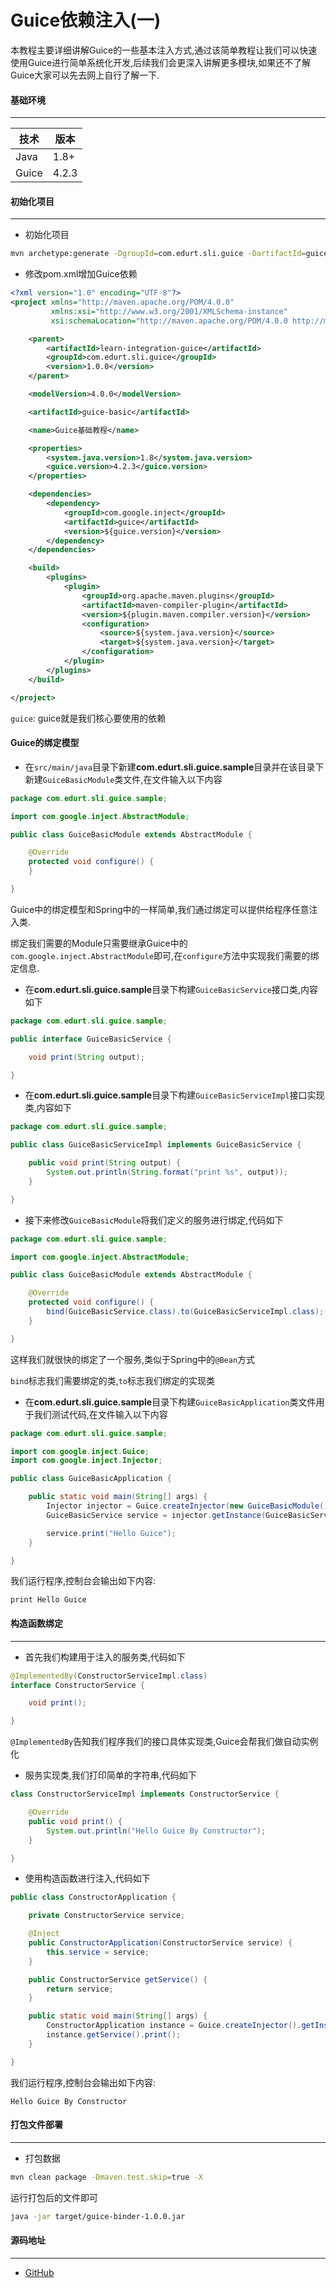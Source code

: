 # Guice依赖注入(一)

本教程主要详细讲解Guice的一些基本注入方式,通过该简单教程让我们可以快速使用Guice进行简单系统化开发,后续我们会更深入讲解更多模块,如果还不了解Guice大家可以先去网上自行了解一下.

#### 基础环境

---

| 技术  | 版本  |
| ----- | ----- |
| Java  | 1.8+  |
| Guice | 4.2.3 |

#### 初始化项目

---

- 初始化项目

```bash
mvn archetype:generate -DgroupId=com.edurt.sli.guice -DartifactId=guice-basic -DarchetypeArtifactId=maven-archetype-quickstart -Dversion=1.0.0 -DinteractiveMode=false
```

- 修改pom.xml增加Guice依赖

```xml
<?xml version="1.0" encoding="UTF-8"?>
<project xmlns="http://maven.apache.org/POM/4.0.0"
         xmlns:xsi="http://www.w3.org/2001/XMLSchema-instance"
         xsi:schemaLocation="http://maven.apache.org/POM/4.0.0 http://maven.apache.org/xsd/maven-4.0.0.xsd">

    <parent>
        <artifactId>learn-integration-guice</artifactId>
        <groupId>com.edurt.sli.guice</groupId>
        <version>1.0.0</version>
    </parent>

    <modelVersion>4.0.0</modelVersion>

    <artifactId>guice-basic</artifactId>

    <name>Guice基础教程</name>

    <properties>
        <system.java.version>1.8</system.java.version>
        <guice.version>4.2.3</guice.version>
    </properties>

    <dependencies>
        <dependency>
            <groupId>com.google.inject</groupId>
            <artifactId>guice</artifactId>
            <version>${guice.version}</version>
        </dependency>
    </dependencies>

    <build>
        <plugins>
            <plugin>
                <groupId>org.apache.maven.plugins</groupId>
                <artifactId>maven-compiler-plugin</artifactId>
                <version>${plugin.maven.compiler.version}</version>
                <configuration>
                    <source>${system.java.version}</source>
                    <target>${system.java.version}</target>
                </configuration>
            </plugin>
        </plugins>
    </build>

</project>
```

`guice`: guice就是我们核心要使用的依赖

#### Guice的绑定模型

- 在`src/main/java`目录下新建**com.edurt.sli.guice.sample**目录并在该目录下新建`GuiceBasicModule`类文件,在文件输入以下内容

```java
package com.edurt.sli.guice.sample;

import com.google.inject.AbstractModule;

public class GuiceBasicModule extends AbstractModule {

    @Override
    protected void configure() {
    }

}
```

Guice中的绑定模型和Spring中的一样简单,我们通过绑定可以提供给程序任意注入类.

绑定我们需要的Module只需要继承Guice中的`com.google.inject.AbstractModule`即可,在`configure`方法中实现我们需要的绑定信息.

- 在**com.edurt.sli.guice.sample**目录下构建`GuiceBasicService`接口类,内容如下

```java
package com.edurt.sli.guice.sample;

public interface GuiceBasicService {

    void print(String output);

}
```

- 在**com.edurt.sli.guice.sample**目录下构建`GuiceBasicServiceImpl`接口实现类,内容如下

```java
package com.edurt.sli.guice.sample;

public class GuiceBasicServiceImpl implements GuiceBasicService {

    public void print(String output) {
        System.out.println(String.format("print %s", output));
    }

}
```

- 接下来修改`GuiceBasicModule`将我们定义的服务进行绑定,代码如下

```java
package com.edurt.sli.guice.sample;

import com.google.inject.AbstractModule;

public class GuiceBasicModule extends AbstractModule {

    @Override
    protected void configure() {
        bind(GuiceBasicService.class).to(GuiceBasicServiceImpl.class);
    }

}
```

这样我们就很快的绑定了一个服务,类似于Spring中的`@Bean`方式

`bind`标志我们需要绑定的类,`to`标志我们绑定的实现类

- 在**com.edurt.sli.guice.sample**目录下构建`GuiceBasicApplication`类文件用于我们测试代码,在文件输入以下内容

```java
package com.edurt.sli.guice.sample;

import com.google.inject.Guice;
import com.google.inject.Injector;

public class GuiceBasicApplication {

    public static void main(String[] args) {
        Injector injector = Guice.createInjector(new GuiceBasicModule());
        GuiceBasicService service = injector.getInstance(GuiceBasicService.class);

        service.print("Hello Guice");
    }

}
```

我们运行程序,控制台会输出如下内容:

```base
print Hello Guice
```

#### 构造函数绑定

---

- 首先我们构建用于注入的服务类,代码如下

```java
@ImplementedBy(ConstructorServiceImpl.class)
interface ConstructorService {

    void print();

}
```

`@ImplementedBy`告知我们程序我们的接口具体实现类,Guice会帮我们做自动实例化

- 服务实现类,我们打印简单的字符串,代码如下

```java
class ConstructorServiceImpl implements ConstructorService {

    @Override
    public void print() {
        System.out.println("Hello Guice By Constructor");
    }

}
```

- 使用构造函数进行注入,代码如下

```java
public class ConstructorApplication {

    private ConstructorService service;

    @Inject
    public ConstructorApplication(ConstructorService service) {
        this.service = service;
    }

    public ConstructorService getService() {
        return service;
    }

    public static void main(String[] args) {
        ConstructorApplication instance = Guice.createInjector().getInstance(ConstructorApplication.class);
        instance.getService().print();
    }

}
```

我们运行程序,控制台会输出如下内容:

```base
Hello Guice By Constructor
```


#### 打包文件部署

---

- 打包数据

```bash
mvn clean package -Dmaven.test.skip=true -X
```

运行打包后的文件即可

```bash
java -jar target/guice-binder-1.0.0.jar
```

#### 源码地址

---
- [GitHub](https://github.com/EdurtIO/programming-learn-integration/tree/master/guice/binder)